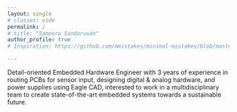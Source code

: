 ```yaml
---
layout: single
# classes: wide
permalink: /
# title: "Sameera Sandaruwan"
author_profile: true
# Inspiration: https://github.com/mmistakes/minimal-mistakes/blob/master/docs/_pages/home.md

---
```


<!-- ![image-left]({{ site.url }}{{ site.baseurl }}/assets/images/profile.jpg){: .align-left}  -->
Detail-oriented Embedded Hardware Engineer with 3 years of experience in routing PCBs for sensor input, designing digital & analog hardware, and power supplies using Eagle CAD, interested to work in a multidisciplinary team to create state-of-the-art embedded systems towards a sustainable future.